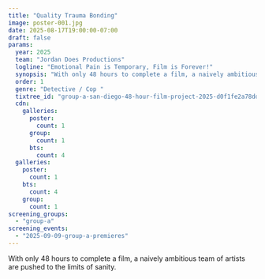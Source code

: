 ```yaml
---
title: "Quality Trauma Bonding"
image: poster-001.jpg
date: 2025-08-17T19:00:00-07:00
draft: false
params:
  year: 2025
  team: "Jordan Does Productions"
  logline: "Emotional Pain is Temporary, Film is Forever!"
  synopsis: "With only 48 hours to complete a film, a naively ambitious team of artists are pushed to the limits of sanity.  "
  order: 1
  genre: "Detective / Cop "
  tixtree_id: "group-a-san-diego-48-hour-film-project-2025-d0f1fe2a78dd"
  cdn:
    galleries:
      poster:
        count: 1
      group:
        count: 1
      bts:
        count: 4
  galleries:
    poster:
      count: 1
    bts:
      count: 4
    group:
      count: 1
screening_groups:
  - "group-a"
screening_events:
  - "2025-09-09-group-a-premieres"
---
```

With only 48 hours to complete a film, a naively ambitious team of artists are pushed to the limits of sanity.
